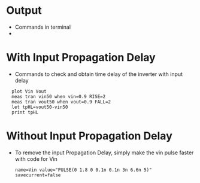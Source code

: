 # Output
- Commands in terminal
- 
# With Input Propagation Delay

-  Commands to check and obtain time delay of the inverter with input delay
```
  plot Vin Vout
  meas tran vin50 when vin=0.9 RISE=2
  meas tran vout50 when vout=0.9 FALL=2
  let tpHL=vout50-vin50
  print tpHL
```

# Without Input Propagation Delay

- To remove the input Propagation Delay, simply make the vin pulse faster with code for Vin
  
  ```
  name=Vin value="PULSE(0 1.8 0 0.1n 0.1n 3n 6.6n 5)" savecurrent=false
  ```
